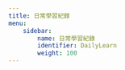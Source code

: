 ```yaml
---
title: 日常學習紀錄
menu: 
    sidebar:
        name: 日常學習紀錄
        identifier: DailyLearn
        weight: 100
---
```


